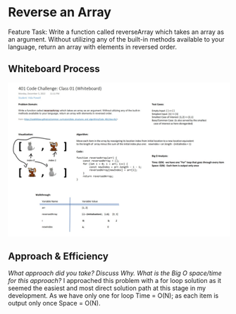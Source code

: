 # Reverse an Array
Feature Task: Write a function called reverseArray which takes an array as an argument. Without utilizing any of the built-in methods available to your language, return an array with elements in reversed order.

## Whiteboard Process
![Whiteboard](CodeChallenge01_Whiteboard.jpg)

## Approach & Efficiency
_What approach did you take? Discuss Why. What is the Big O space/time for this approach?_
I approached this problem with a for loop solution as it seemed the easiest and most direct solution path at this stage in my development.
As we have only one for loop Time = O(N); as each item is output only once Space = O(N). 